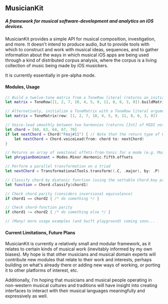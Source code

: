 ## MusicianKit
##### A framework for musical software-development and analytics on iOS devices.

MusicianKit provides a simple API for musical composition, investigation, and more. It doesn't intend to produce audio, but to provide tools with which to construct and work with musical ideas, sequences, and to gather information about the ways in which musical iOS apps are being used through a kind of distributed corpus analysis, where the corpus is a living collection of music being made by iOS musickers.

It is currently essentially in pre-alpha mode.


#### Modules, Usage

```swift
// Build a twelve-tone matrix from a ToneRow literal (returns an initialized ToneMatrix)
let matrix = ToneRow([1, 2, 7, 10, 4, 5, 9, 11, 8, 6, 3, 0]).buildMatrix()

// Alternatively, initialize a ToneMatrix with a ToneRow literal argument
let matrix = ToneMatrix(row: [1, 2, 7, 10, 4, 5, 9, 11, 8, 6, 3, 0])

// Voice-lead smoothly between two harmonies (returns [Int] of MIDI note numbers)
let chord = [60, 63, 64, 67, 70]
if let nextChord = Chord("Fmaj#11") { // Note that the return type of Chord(_ chordSymbol: String) is Chord? (Optional<Chord>)
	let nextChord = Chord.voiceLead(from: chord to: nextChord)
}

// Returns an array of semitonal offets-from-tonic for a mode (e.g. Modes.Major.first.offsets -> [0, 2, 4, 5, 7, 9, 11])
let phrygianDominant = Modes.Minor.Harmonic.fifth.offsets

// Perform a parallel transformation on a triad
let nextChord = TransformationalTools.transform((.C, .major), by: .P)

// Classify chord by diatonic function (using the settable Chord.key property)
let function = Chord.classify(chord1)

// Check chord parity (considers inversional equivalence)
if chord1 == chord2 { /* do something */ }

// Check chord-function parity
if chord1 ~= chord2 { /* do something else */ }

// (Many) more usage examples (and Swift playground) coming soon...

```


#### Current Limitations, Future Plans

MusicianKit is currently a relatively small and modular framework, as it relates to certain kinds of musical work (inevitably informed by my own biases). My hope is that other musicians and musical domain experts will contribute new modules that relate to their work and interests, perhaps building on what's already there or adding new ways of working, or porting it to other platforms of interest, etc.

Additionally, I'm hoping that musicians and musical people operating in non-western musical cultures and traditions will have insight into creating interfaces to interact with their musical languages meaningfully and expressively as well.